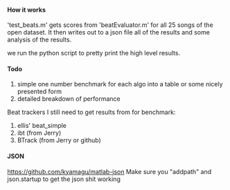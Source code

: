 #### How it works
'test_beats.m' gets scores from 'beatEvaluator.m' for all 25 songs of the open dataset.
It then writes out to a json file all of the results and some analysis of the results.

we run the python script to pretty print the high level results.

#### Todo
1. simple one number benchmark for each algo into a table or some nicely presented form
2. detailed breakdown of performance

Beat trackers I still need to get results from for benchmark:
1. ellis' beat_simple
2. ibt (from Jerry)
3. BTrack (from Jerry or github)

#### JSON
https://github.com/kyamagu/matlab-json
Make sure you "addpath" and json.startup to get the json shit working
